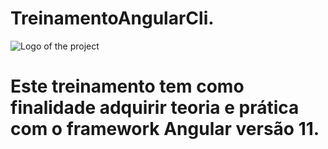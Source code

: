 # TreinamentoAngularCli.
![Logo of the project](https://external-content.duckduckgo.com/iu/?u=https%3A%2F%2Ftse3.mm.bing.net%2Fth%3Fid%3DOIP.L0Y4CeOCLzGz79g2JPBa-wHaHa%26pid%3DApi&f=1)

# Este treinamento tem como finalidade adquirir teoria e prática com o framework Angular versão 11.
